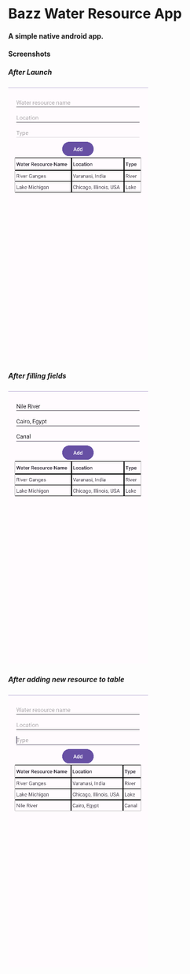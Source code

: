 # Bazz Water Resource App
#### A simple native android app.

#### Screenshots
##### After Launch
![After Launch](screenshots/image%201.png)

##### After filling fields
![After filling fields](screenshots/image%202.png)

##### After adding new resource to table
![After adding new resource to table](screenshots/image%203.png)
